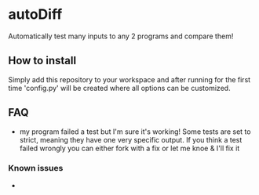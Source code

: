 # autoDiff
Automatically test many inputs to any 2 programs and compare them!

## How to install
Simply add this repository to your workspace and after running for the first time 'config.py' will be created where all options can be customized.

## FAQ
- my program failed a test but I'm sure it's working!
Some tests are set to strict, meaning they have one very specific output. If you think a test failed wrongly you can either fork with a fix or let me knoe & I'll fix it


### Known issues
- 

